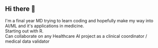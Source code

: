 ## Hi there 👋
I'm a final year MD trying to learn coding and hopefully make my way into AI/ML and it's applications in medicine.  
Starting out with R.  
Can collaborate on any Healthcare AI project as a clinical coordinator / medical data validator


<!--
**uglygoat153/uglygoat153** is a ✨ _special_ ✨ repository because its `README.md` (this file) appears on your GitHub profile.

Here are some ideas to get you started:

- 🔭 I’m currently working on ...
- 🌱 I’m currently learning ...
- 👯 I’m looking to collaborate on ...
- 🤔 I’m looking for help with ...
- 💬 Ask me about ...
- 📫 How to reach me: ...
- 😄 Pronouns: ...
- ⚡ Fun fact: ...
-->

